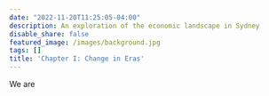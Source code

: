 ```yaml
---
date: "2022-11-20T11:25:05-04:00"
description: An exploration of the economic landscape in Sydney
disable_share: false
featured_image: /images/background.jpg
tags: []
title: 'Chapter I: Change in Eras'
---
```

We are

